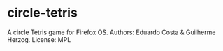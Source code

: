 circle-tetris
=============

A circle Tetris game for Firefox OS.
Authors: Eduardo Costa & Guilherme Herzog.
License: MPL
